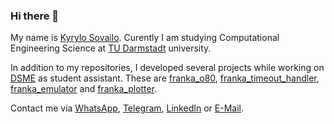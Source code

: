 ### Hi there 👋

My name is [Kyrylo Sovailo](https://translate.google.com/?sl=uk&tl=en&text=Кирило%20Совайло&op=translate). Curently I am studying Computational Engineering Science at [TU Darmstadt](https://www.tu-darmstadt.de) university.

In addition to my repositories, I developed several projects while working on [DSME](https://www.dsme.rwth-aachen.de/cms/~ibtrg/DSME/) as student assistant. These are [franka_o80](https://github.com/Data-Science-in-Mechanical-Engineering/franka_o80), [franka_timeout_handler](https://github.com/Data-Science-in-Mechanical-Engineering/franka_timeout_handler), [franka_emulator](https://github.com/Data-Science-in-Mechanical-Engineering/franka_emulator) and [franka_plotter](https://github.com/Data-Science-in-Mechanical-Engineering/franka_plotter).

Contact me via <a href="https://wa.me/49017635479038">WhatsApp</a>, <a href="https://t.me/marmalade_insanity">Telegram</a>, <a href="https://www.linkedin.com/in/kyrylo-sovailo-19b4541b9">LinkedIn</a> or <a href="mailto:k.sovailo@gamil.com">E-Mail</a>.
